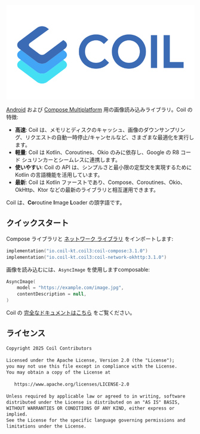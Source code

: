 ![Coil](logo.svg)

[Android](https://www.android.com/) および [Compose Multiplatform](https://www.jetbrains.com/lp/compose-multiplatform/) 用の画像読み込みライブラリ。Coil の特徴:

- **高速**: Coil は、メモリとディスクのキャッシュ、画像のダウンサンプリング、リクエストの自動一時停止/キャンセルなど、さまざまな最適化を実行します。
- **軽量**: Coil は Kotlin、Coroutines、Okio のみに依存し、Google の R8 コード シュリンカーとシームレスに連携します。
- **使いやすい**: Coil の API は、シンプルさと最小限の定型文を実現するために Kotlin の言語機能を活用しています。
- **最新**: Coil は Kotlin ファーストであり、Compose、Coroutines、Okio、OkHttp、Ktor などの最新のライブラリと相互運用できます。

Coil は、**Co**routine **I**mage **L**oader の頭字語です。

## クイックスタート

Compose ライブラリと [ネットワーク ライブラリ](https://coil-kt.github.io/coil/network/) をインポートします:

```kotlin
implementation("io.coil-kt.coil3:coil-compose:3.1.0")
implementation("io.coil-kt.coil3:coil-network-okhttp:3.1.0")
```

画像を読み込むには、`AsyncImage` を使用しますcomposable:

```kotlin
AsyncImage(
    model = "https://example.com/image.jpg",
    contentDescription = null,
)
```

Coil の [完全なドキュメントはこちら](https://coil-kt.github.io/coil/getting_started/) をご覧ください。

## ライセンス

    Copyright 2025 Coil Contributors

    Licensed under the Apache License, Version 2.0 (the "License");
    you may not use this file except in compliance with the License.
    You may obtain a copy of the License at

       https://www.apache.org/licenses/LICENSE-2.0

    Unless required by applicable law or agreed to in writing, software
    distributed under the License is distributed on an "AS IS" BASIS,
    WITHOUT WARRANTIES OR CONDITIONS OF ANY KIND, either express or implied.
    See the License for the specific language governing permissions and
    limitations under the License.
